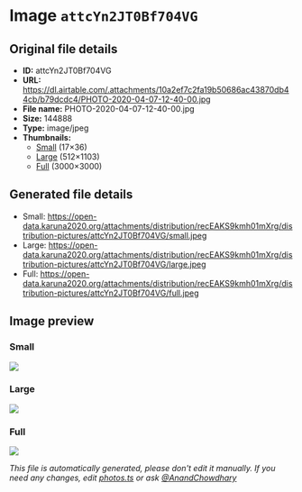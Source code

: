 # Image `attcYn2JT0Bf704VG`

## Original file details

- **ID:** attcYn2JT0Bf704VG
- **URL:** https://dl.airtable.com/.attachments/10a2ef7c2fa19b50686ac43870db44cb/b79dcdc4/PHOTO-2020-04-07-12-40-00.jpg
- **File name:** PHOTO-2020-04-07-12-40-00.jpg
- **Size:** 144888
- **Type:** image/jpeg
- **Thumbnails:**
  - [Small](https://dl.airtable.com/.attachmentThumbnails/0db393c09ae6188a9bd1a122a5dc77a5/634e576c) (17×36)
  - [Large](https://dl.airtable.com/.attachmentThumbnails/97195b25aaa6b3a99d5306f069d22373/2f3f2466) (512×1103)
  - [Full](https://dl.airtable.com/.attachmentThumbnails/233b5ac6c3a6206d2353761791351d71/c6f550ff) (3000×3000)

## Generated file details

- Small: https://open-data.karuna2020.org/attachments/distribution/recEAKS9kmh01mXrg/distribution-pictures/attcYn2JT0Bf704VG/small.jpeg
- Large: https://open-data.karuna2020.org/attachments/distribution/recEAKS9kmh01mXrg/distribution-pictures/attcYn2JT0Bf704VG/large.jpeg
- Full: https://open-data.karuna2020.org/attachments/distribution/recEAKS9kmh01mXrg/distribution-pictures/attcYn2JT0Bf704VG/full.jpeg

## Image preview

### Small

![](https://open-data.karuna2020.org/attachments/distribution/recEAKS9kmh01mXrg/distribution-pictures/attcYn2JT0Bf704VG/small.jpeg)

### Large

![](https://open-data.karuna2020.org/attachments/distribution/recEAKS9kmh01mXrg/distribution-pictures/attcYn2JT0Bf704VG/large.jpeg)

### Full

![](https://open-data.karuna2020.org/attachments/distribution/recEAKS9kmh01mXrg/distribution-pictures/attcYn2JT0Bf704VG/full.jpeg)

_This file is automatically generated, please don't edit it manually. If you need any changes, edit [photos.ts](/photos.ts) or ask [@AnandChowdhary](https://github.com/AnandChowdhary)_
